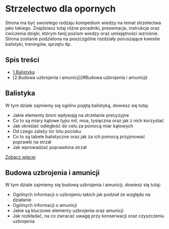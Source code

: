 # Strzelectwo dla opornych

Strona ma być swoistego rodzaju kompedium wiedzy na temat strzelectwa jako takiego. Znajdziesz tutaj różne poradniki, prezentacje, instrukcje oraz ćwiczenia dzięki, którym twój poziom wiedzy oraz umiejętności wzrośnie. Strona zostanie podzielona na poszczgólne rozdziały poruszające kwestie balistyki, treningów, sprzętu itp.

## Spis treści
- [1.Balistyka](#Balistyka)
- [2.Budowa uzbrojenia i amunicji](#Budowa uzbrojenia i amunicji)

## Balistyka
W tym dziale zajmiemy się ogólno pojętą balistyką, dowiesz się tutaj:
- Jakie elementy broni wpływają na strzelanie precyzyjne
- Co to są miary kątowe typu mil, moa, tysięczna oraz jak z nich korzystać
- Jak określać odległość do celu za pomocą miar kątowych
- Od czego zależy tor lotu pocisku
- Co to są tabele balistyczne oraz jak za ich pomocą przyjmować poprawki na strzał
- Jak wprowadzać poprawkina strzał
  
[Zobacz więcej](/balistyka.md)

## Budowa uzbrojenia i amunicji
W tym dziale zajmiemy się budową uzbrojenia i amunicji, dowiesz się tutaj:
- Ogólnych informacji o uzbrojeniu takich jak podział ze względu na działanie
- Ogólnych informacji o amunicji
- Jakie są kluczowe elementy uzbrojenia oraz amunicji
- Jak rozkładać, na co zwracać uwagę przy konserwacji oraz czyszczeniu uzbrojenia
